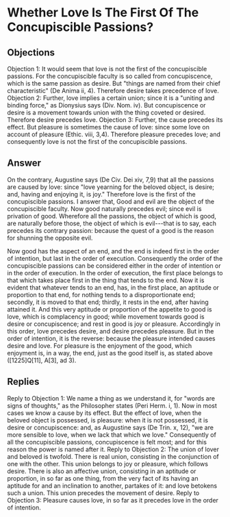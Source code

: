 # Whether Love Is The First Of The Concupiscible Passions?
## Objections
Objection 1: It would seem that love is not the first of the concupiscible passions. For the concupiscible faculty is so called from concupiscence, which is the same passion as desire. But "things are named from their chief characteristic" (De Anima ii, 4). Therefore desire takes precedence of love.
Objection 2: Further, love implies a certain union; since it is a "uniting and binding force," as Dionysius says (Div. Nom. iv). But concupiscence or desire is a movement towards union with the thing coveted or desired. Therefore desire precedes love.
Objection 3: Further, the cause precedes its effect. But pleasure is sometimes the cause of love: since some love on account of pleasure (Ethic. viii, 3,4). Therefore pleasure precedes love; and consequently love is not the first of the concupiscible passions.
## Answer
On the contrary, Augustine says (De Civ. Dei xiv, 7,9) that all the passions are caused by love: since "love yearning for the beloved object, is desire; and, having and enjoying it, is joy." Therefore love is the first of the concupiscible passions.
I answer that, Good and evil are the object of the concupiscible faculty. Now good naturally precedes evil; since evil is privation of good. Wherefore all the passions, the object of which is good, are naturally before those, the object of which is evil---that is to say, each precedes its contrary passion: because the quest of a good is the reason for shunning the opposite evil.

Now good has the aspect of an end, and the end is indeed first in the order of intention, but last in the order of execution. Consequently the order of the concupiscible passions can be considered either in the order of intention or in the order of execution. In the order of execution, the first place belongs to that which takes place first in the thing that tends to the end. Now it is evident that whatever tends to an end, has, in the first place, an aptitude or proportion to that end, for nothing tends to a disproportionate end; secondly, it is moved to that end; thirdly, it rests in the end, after having attained it. And this very aptitude or proportion of the appetite to good is love, which is complacency in good; while movement towards good is desire or concupiscence; and rest in good is joy or pleasure. Accordingly in this order, love precedes desire, and desire precedes pleasure. But in the order of intention, it is the reverse: because the pleasure intended causes desire and love. For pleasure is the enjoyment of the good, which enjoyment is, in a way, the end, just as the good itself is, as stated above ([1225]Q[11], A[3], ad 3).
## Replies
Reply to Objection 1: We name a thing as we understand it, for "words are signs of thoughts," as the Philosopher states (Peri Herm. i, 1). Now in most cases we know a cause by its effect. But the effect of love, when the beloved object is possessed, is pleasure: when it is not possessed, it is desire or concupiscence: and, as Augustine says (De Trin. x, 12), "we are more sensible to love, when we lack that which we love." Consequently of all the concupiscible passions, concupiscence is felt most; and for this reason the power is named after it.
Reply to Objection 2: The union of lover and beloved is twofold. There is real union, consisting in the conjunction of one with the other. This union belongs to joy or pleasure, which follows desire. There is also an affective union, consisting in an aptitude or proportion, in so far as one thing, from the very fact of its having an aptitude for and an inclination to another, partakes of it: and love betokens such a union. This union precedes the movement of desire.
Reply to Objection 3: Pleasure causes love, in so far as it precedes love in the order of intention.